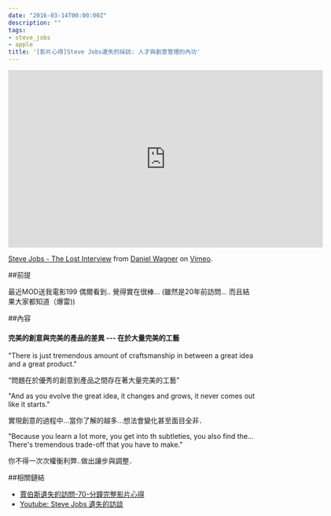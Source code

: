 ```yaml
---
date: "2016-03-14T00:00:00Z"
description: ""
tags:
- steve_jobs
- apple
title: '[影片心得]Steve Jobs遺失的採訪: 人才與創意管理的內功'
---
```




<iframe src="https://player.vimeo.com/video/187243821" width="640" height="361" frameborder="0" allow="autoplay; fullscreen" allowfullscreen></iframe>
<p><a href="https://vimeo.com/187243821">Steve Jobs - The Lost Interview</a> from <a href="https://vimeo.com/user56151761">Daniel Wagner</a> on <a href="https://vimeo.com">Vimeo</a>.</p>



##前提

最近MOD送我電影199 偶爾看到.. 覺得實在很棒...  (雖然是20年前訪問... 而且結果大家都知道（爆雷))

##內容


#### 完美的創意與完美的產品的差異 --- 在於大量完美的工藝

"There is just tremendous amount of craftsmanship in between a great idea and a great product."

“問題在於優秀的創意到產品之間存在著大量完美的工藝"

"And as you evolve the great idea, it changes and grows, it never comes out like it starts."

實現創意的過程中...當你了解的越多...想法會變化甚至面目全非．

"Because you learn a lot more, you get into th subtleties, you also find the... There's tremendous trade-off that you have to make."

你不得一次次權衡利弊..做出讓步與調整．




##相關鏈結

- [賈伯斯遺失的訪問-70-分鐘完整影片心得](http://dididadi.pixnet.net/blog/post/47068524-%E8%B3%88%E4%BC%AF%E6%96%AF%E9%81%BA%E5%A4%B1%E7%9A%84%E8%A8%AA%E5%95%8F-70-%E5%88%86%E9%90%98%E5%AE%8C%E6%95%B4%E5%BD%B1%E7%89%87----%E7%94%A2%E5%93%81%E8%A9%A9)
- [Youtube: Steve Jobs 遺失的訪談](https://www.youtube.com/watch?v=xRtcvDBdu1k)